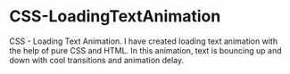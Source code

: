 # CSS-LoadingTextAnimation
CSS - Loading Text Animation.  I have created loading text animation with the help of pure CSS and HTML. In this animation, text is bouncing up and down with cool transitions and animation delay.
